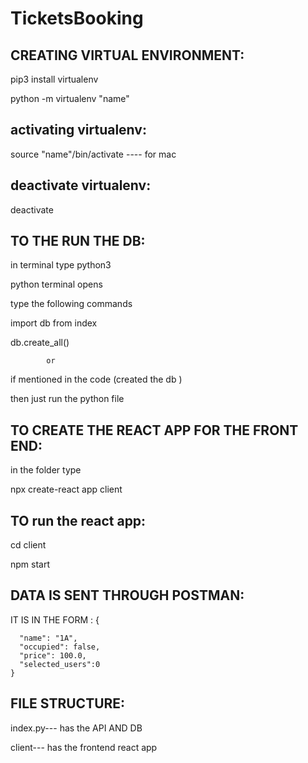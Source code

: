 # TicketsBooking

CREATING VIRTUAL ENVIRONMENT:
-----------------------------
pip3 install virtualenv

python -m virtualenv "name"

activating virtualenv:
---------------------
source "name"/bin/activate ---- for mac 

deactivate virtualenv:
-----------------------
deactivate

TO THE RUN THE DB:
--------------------
in terminal type python3

python terminal opens

type the following commands

import db from index

db.create_all()

            or 

if mentioned in the code (created the db )

then just run the python file

TO CREATE THE REACT APP FOR THE FRONT END:
-------------------------------------------
in the folder type 

npx create-react app client

TO run the react app:
---------------------
cd client 

npm start

DATA IS SENT THROUGH POSTMAN:
-----------------------------
IT IS IN THE FORM :
    {
       
      "name": "1A", 
      "occupied": false, 
      "price": 100.0,
      "selected_users":0
    }

FILE STRUCTURE:
---------------
index.py--- has the API AND DB 

client--- has the frontend react app
